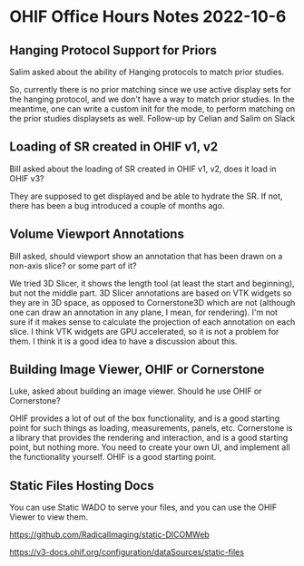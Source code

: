 # OHIF Office Hours Notes 2022-10-6

## Hanging Protocol Support for Priors

Salim asked about the ability of Hanging protocols to match prior studies.

So, currently there is no prior matching since we use active display sets for the hanging protocol, and we don't have a way to match prior studies.
In the meantime, one can write a custom init for the mode, to perform matching on the prior studies displaysets as well.
Follow-up by Celian and Salim on Slack

## Loading of SR created in OHIF v1, v2

Bill asked about the loading of SR created in OHIF v1, v2, does it load in OHIF v3?

They are supposed to get displayed and be able to hydrate the SR. If not, there has been a bug introduced a couple of months ago.

## Volume Viewport Annotations

Bill asked, should viewport show an annotation that has been drawn on a non-axis slice? or some part of it?

We tried 3D Slicer, it shows the length tool (at least the start and beginning), but not the middle part. 3D Slicer annotations
are based on VTK widgets so they are in 3D space, as opposed to Cornerstone3D which are not (although one can draw an annotation in any plane,
I mean, for rendering). I'm not sure if it makes sense to calculate the projection of each annotation on each slice. I think
VTK widgets are GPU accelerated, so it is not a problem for them. I think it is a good idea to have a discussion about this.

## Building Image Viewer, OHIF or Cornerstone

Luke, asked about building an image viewer. Should he use OHIF or Cornerstone?

OHIF provides a lot of out of the box functionality, and is a good starting point for such things as loading, measurements, panels, etc.
Cornerstone is a library that provides the rendering and interaction, and is a good starting point, but nothing more. You need to
create your own UI, and implement all the functionality yourself. OHIF is a good starting point.

## Static Files Hosting Docs

You can use Static WADO to serve your files, and you can use the OHIF Viewer to view them.

https://github.com/RadicalImaging/static-DICOMWeb

https://v3-docs.ohif.org/configuration/dataSources/static-files

